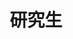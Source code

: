 ---
home: true
title: 研究生
heroText: null
tagline: 记录孤单的研究生涯

actions:
  - text: Daily
    link: /master/daily/
    type: secondary
  - text: Ubuntu
    link: /master/ubuntu/
    type: secondary
  - text: GNN
    link: /master/GNN/
    type: secondary
  - text: python
    link: /master/python/
    type: secondary
  - text: java
    link: /master/spring/
    type: secondary
  - text: jvm
    link: /master/jvm/
    type: secondary
  - text: redis
    link: /master/redis/
    type: secondary
features:
- title: Daily
  details: 记录孤单的研究日常，有点神经质...
- title: ubuntu
  details: 记录一些在实验室ubuntu服务器上跑项目的菜狗经验...
- title: GNN
  details: 记录一些在使用GNN的过程中的基础知识，包括训练模型的基本概念，以及一些pythorch的基本用法...
- title: python
  details: 记录做科研项目期间的python用法...
- title: spring
  details: spring...
- title: jvm
  details: jvm..
- title: redis
  details: redis...
---